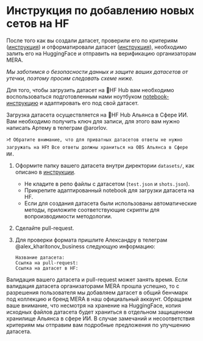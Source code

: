 # Инструкция по добавлению новых сетов на HF

После того как вы создали датасет, проверили его по критериям ([инструкция](dataset_criteria.md)) и отформатировали датасет ([инструкция](dataset_formatting.md)), необходимо залить его на HuggingFace и отправить на верификацию организаторам MERA.

*Мы заботимся о безопасности данных и защите ваших датасетов от утечки, поэтому просим следовать схеме ниже.*

Для того, чтобы загрузить датасет на 🤗HF Hub вам необходимо воспользоваться подготовленным нами ноутбуком [notebook-инструкцию](../utils/upload_dataset_to_HF.ipynb) и адаптировать его под свой датасет.

Загрузка датасета осуществляется на 🤗HF Hub Альянса в Сфере ИИ. Вам необходимо получить ключ для записи, для этого вам нужно написать Артему в телеграм @arorlov.

    >❗️ Обратите внимание, что для приватных датасетов ответы не нужно загружать на HF❗️ Все ответы должны храниться на OBS Альянса в Сфере ИИ.

1. Оформите папку вашего датасета внутри директории `datasets/`, как описано в [инструкции](dataset_formatting.md).
    - Не кладите в репо файлы с датасетом (`test.json` и `shots.json`).
    - Прикрепите адаптированный notebook для загрузки датасета на HF.
    - Если для создания датасета были использованы автоматические методы, приложите соответствующие скрипты для вопроизводимости методологии.

2. Сделайте pull-request.
3. Для проверки формата пришлите Александру в телеграм @alex_kharitonov_business следующую информацию:
    ```
    Название датасета:
    Ссылка на pull-request:
    Ссылка на датасет в HF:
    ```

Валидация вашего датасета и pull-request может занять время. Если валидация датасета организаторами MERA прошла успешно, то с разрешения пользователя мы добавляем датасет в общий бенчмарк под коллекцию и бренд MERA в наш официальный аккаунт. Обращаем ваше внимание, что несмотря на хранение на HuggingFace, копия исходных файлов датасета будет храниться в отдельном защищенном хранилище Альянса в сфере ИИ. В случае замечаний и несоответствия критериям мы отправим вам подробные предложения по улучшению датасета.
